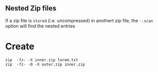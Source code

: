 ## Nested Zip files

If a zip file is `stored` (i.e. uncompressed) in anothert zip file, the `--scan` option will find the nested entries

# Create

    zip  -fz- -X inner.zip lorem.txt
    zip  -fz- -0 -X outer.zip inner.zip